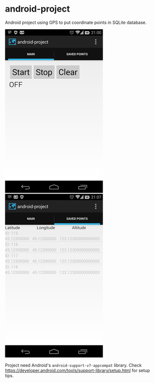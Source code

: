 android-project
===============

Android project using GPS to put coordinate points in SQLite database.

![Main screen](readme_res/screen_main.png)
![Collected data points screen](readme_res/screen_listview.png?raw=true)

Project need Android's `android-support-v7-appcompat` library. 
Check https://developer.android.com/tools/support-library/setup.html for setup tips.
